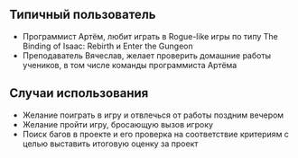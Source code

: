 ## Типичный пользователь
* Программист Артём, любит играть в Rogue-like игры по типу The Binding of Isaac: Rebirth и Enter the Gungeon
* Преподаватель Вячеслав, желает проверить домашние работы учеников, в том числе команды программиста Артёма
## Случаи использования
* Желание поиграть в игру и отвлечься от работы поздним вечером
* Желание пройти игру, бросающую вызов игроку
* Поиск багов в проекте и его проверка на соответствие критериям с целью выставить итоговую оценку за проект
